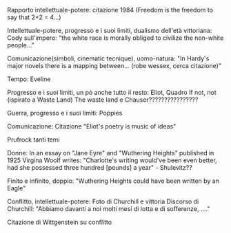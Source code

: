 Rapporto intellettuale-potere: citazione 1984 (Freedom is the freedom to say that 2+2 = 4...)

Intellettuale-potere, progresso e i suoi limiti, dualismo dell'età vittoriana: Cody sull'impero: "the white race is morally obliged to civilize the non-white people..."

Comunicazione(simboli, cinematic tecnique), uomo-natura: "In Hardy's major novels there is a mapping between... (robe wessex, cerca citazione)"

Tempo: Eveline

Progresso e i suoi limiti, un pò anche tutto il resto: Eliot, Quadro If not, not (ispirato a Waste Land) The waste land e Chauser????????????????

Guerra, progresso e i suoi limiti: Poppies

Comunicazione: Citazione "Eliot's poetry is music of ideas"

Prufrock tanti temi

Donne: In an essay on "Jane Eyre" and "Wuthering Heights" published in 1925 Virgina Woolf writes: "Charlotte's writing would've been even better, had she possessed three hundred \[pounds\] a year"  - Shulevitz??

Finito e infinito, doppio: "Wuthering Heights could have been written by an Eagle"

Conflitto, intellettuale-potere: Foto di Churchill e vittoria
		Discorso di Churchill: "Abbiamo davanti a noi molti mesi di lotta e di sofferenze, ...."

Citazione di Wittgenstein su conflitto